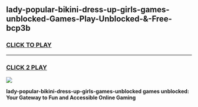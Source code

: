 
## lady-popular-bikini-dress-up-girls-games-unblocked-Games-Play-Unblocked-&-Free-bcp3b
<h3>
<a href="https://premium76.site?title=lady-popular-bikini-dress-up-girls-games-unblocked&ref=24A">CLICK TO PLAY</a></h3>
<hr>

<h3>
<a href="https://premium76.site?title=lady-popular-bikini-dress-up-girls-games-unblocked&ref=24A">CLICK 2 PLAY</a>
  
</h3>

<a href="https://premium76.site?title=lady-popular-bikini-dress-up-girls-games-unblocked&ref=24A"><img src="https://clearcache.store/games.png"></a>


**lady-popular-bikini-dress-up-girls-games-unblocked games unblocked: Your Gateway to Fun and Accessible Online Gaming**

